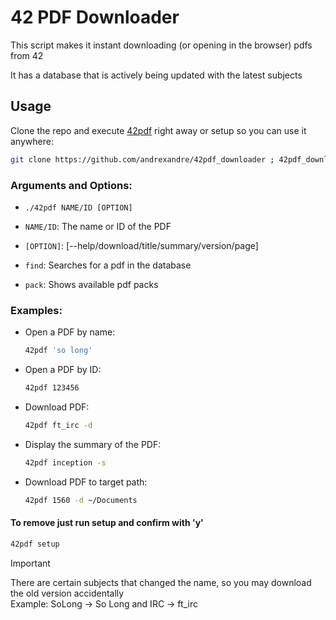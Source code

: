# 42 PDF Downloader

This script makes it instant downloading (or opening in the browser) pdfs from 42

It has a database that is actively being updated with the latest subjects

## Usage

Clone the repo and execute [42pdf](https://github.com/andrexandre/42pdf_downloader/blob/main/42pdf) right away or setup so you can use it anywhere:
```bash
git clone https://github.com/andrexandre/42pdf_downloader ; 42pdf_downloader/42pdf setup
```

### Arguments and Options:
- `./42pdf NAME/ID [OPTION]`

- `NAME/ID`: The name or ID of the PDF

- `[OPTION]`: [--help/download/title/summary/version/page]

- `find`: Searches for a pdf in the database

- `pack`: Shows available pdf packs

### Examples:
- Open a PDF by name:
  ```bash
  42pdf 'so long'
  ```
- Open a PDF by ID:
  ```bash
  42pdf 123456
  ```
- Download PDF:
  ```bash
  42pdf ft_irc -d
  ```
- Display the summary of the PDF:
  ```bash
  42pdf inception -s
  ```
- Download PDF to target path:
  ```bash
  42pdf 1560 -d ~/Documents
  ```

#### To remove just run setup and confirm with 'y'
```bash
42pdf setup
```

> [!IMPORTANT]
> There are certain subjects that changed the name, so you may download the old version accidentally\
> Example: SoLong -> So Long and IRC -> ft_irc
